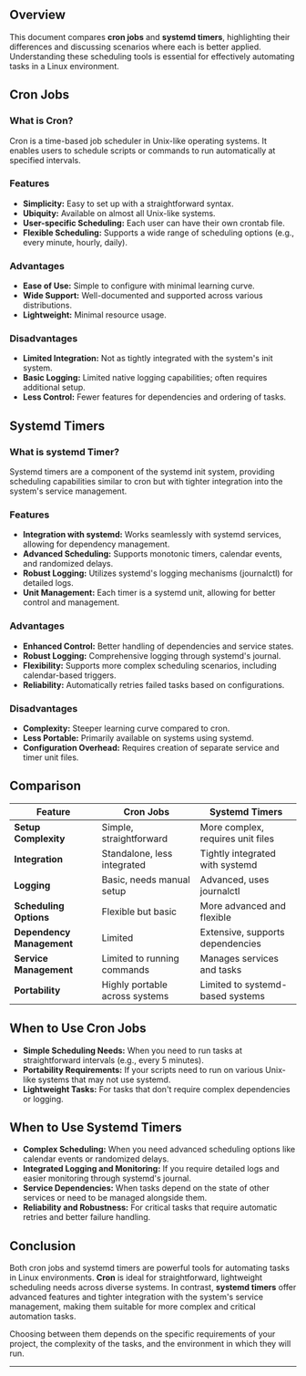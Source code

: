 ## Overview

This document compares **cron jobs** and **systemd timers**, highlighting their differences and discussing scenarios where each is better applied. Understanding these scheduling tools is essential for effectively automating tasks in a Linux environment.

## Cron Jobs

### What is Cron?

Cron is a time-based job scheduler in Unix-like operating systems. It enables users to schedule scripts or commands to run automatically at specified intervals.

### Features

- **Simplicity:** Easy to set up with a straightforward syntax.
- **Ubiquity:** Available on almost all Unix-like systems.
- **User-specific Scheduling:** Each user can have their own crontab file.
- **Flexible Scheduling:** Supports a wide range of scheduling options (e.g., every minute, hourly, daily).

### Advantages

- **Ease of Use:** Simple to configure with minimal learning curve.
- **Wide Support:** Well-documented and supported across various distributions.
- **Lightweight:** Minimal resource usage.

### Disadvantages

- **Limited Integration:** Not as tightly integrated with the system's init system.
- **Basic Logging:** Limited native logging capabilities; often requires additional setup.
- **Less Control:** Fewer features for dependencies and ordering of tasks.

## Systemd Timers

### What is systemd Timer?

Systemd timers are a component of the systemd init system, providing scheduling capabilities similar to cron but with tighter integration into the system's service management.

### Features

- **Integration with systemd:** Works seamlessly with systemd services, allowing for dependency management.
- **Advanced Scheduling:** Supports monotonic timers, calendar events, and randomized delays.
- **Robust Logging:** Utilizes systemd's logging mechanisms (journalctl) for detailed logs.
- **Unit Management:** Each timer is a systemd unit, allowing for better control and management.

### Advantages

- **Enhanced Control:** Better handling of dependencies and service states.
- **Robust Logging:** Comprehensive logging through systemd's journal.
- **Flexibility:** Supports more complex scheduling scenarios, including calendar-based triggers.
- **Reliability:** Automatically retries failed tasks based on configurations.

### Disadvantages

- **Complexity:** Steeper learning curve compared to cron.
- **Less Portable:** Primarily available on systems using systemd.
- **Configuration Overhead:** Requires creation of separate service and timer unit files.

## Comparison

| Feature                 | Cron Jobs                         | Systemd Timers                     |
|-------------------------|-----------------------------------|------------------------------------|
| **Setup Complexity**    | Simple, straightforward           | More complex, requires unit files  |
| **Integration**         | Standalone, less integrated       | Tightly integrated with systemd    |
| **Logging**             | Basic, needs manual setup         | Advanced, uses journalctl          |
| **Scheduling Options**  | Flexible but basic                | More advanced and flexible         |
| **Dependency Management** | Limited                          | Extensive, supports dependencies   |
| **Service Management**  | Limited to running commands       | Manages services and tasks         |
| **Portability**         | Highly portable across systems    | Limited to systemd-based systems   |

## When to Use Cron Jobs

- **Simple Scheduling Needs:** When you need to run tasks at straightforward intervals (e.g., every 5 minutes).
- **Portability Requirements:** If your scripts need to run on various Unix-like systems that may not use systemd.
- **Lightweight Tasks:** For tasks that don't require complex dependencies or logging.

## When to Use Systemd Timers

- **Complex Scheduling:** When you need advanced scheduling options like calendar events or randomized delays.
- **Integrated Logging and Monitoring:** If you require detailed logs and easier monitoring through systemd's journal.
- **Service Dependencies:** When tasks depend on the state of other services or need to be managed alongside them.
- **Reliability and Robustness:** For critical tasks that require automatic retries and better failure handling.

## Conclusion

Both cron jobs and systemd timers are powerful tools for automating tasks in Linux environments. **Cron** is ideal for straightforward, lightweight scheduling needs across diverse systems. In contrast, **systemd timers** offer advanced features and tighter integration with the system's service management, making them suitable for more complex and critical automation tasks.

Choosing between them depends on the specific requirements of your project, the complexity of the tasks, and the environment in which they will run.

---